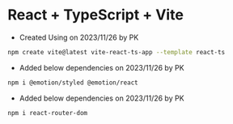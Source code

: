 # React + TypeScript + Vite

- Created Using on 2023/11/26 by PK
```bash
npm create vite@latest vite-react-ts-app --template react-ts
```

- Added below dependencies on 2023/11/26 by PK
```bash
npm i @emotion/styled @emotion/react
```

- Added below dependencies on 2023/11/26 by PK
```bash
npm i react-router-dom
```